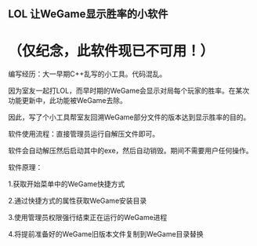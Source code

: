 ## LOL 让WeGame显示胜率的小软件

# （仅纪念，此软件现已不可用！）

编写经历：大一早期C++乱写的小工具。代码混乱。

因为室友一起打LOL，而早时期的WeGame会显示对局每个玩家的胜率。在某次功能更新中，此功能被WeGame去除。

因此，写了个小工具帮室友回溯WeGame部分文件的版本达到显示胜率的目的。


软件使用流程：直接管理员运行自解压文件即可。

软件会自动解压然后启动其中的exe，然后自动销毁。期间不需要用户任何操作。


软件原理：

1.获取开始菜单中的WeGame快捷方式

2.通过快捷方式的属性获取WeGame安装目录

3.使用管理员权限强行结束正在运行的WeGame进程

4.将提前准备好的WeGame旧版本文件复制到WeGame目录替换
